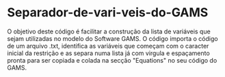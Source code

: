 # Separador-de-vari-veis-do-GAMS
O objetivo deste código é facilitar a construção da lista de variáveis que sejam utilizadas no modelo do Software GAMS.  O código importa o código de um arquivo .txt, identifica as variáveis que começam com o caracter inicial da restrição e as separa numa lista já com virgula e espaçamento pronta para ser copiada e colada na secção "Equations" no seu código do GAMS.
